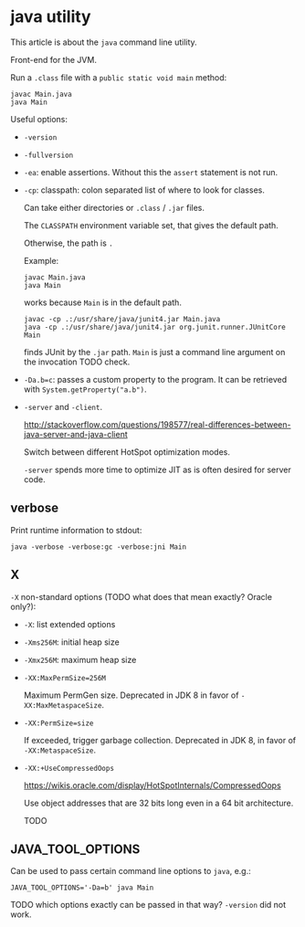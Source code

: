 # java utility

This article is about the `java` command line utility.

Front-end for the JVM.

Run a `.class` file with a `public static void main` method:

    javac Main.java
    java Main

Useful options:

-   `-version`

-   `-fullversion`

-   `-ea`: enable assertions. Without this the `assert` statement is not run.

-   `-cp`: classpath: colon separated list of where to look for classes.

    Can take either directories or `.class` / `.jar` files.

    The `CLASSPATH` environment variable set, that gives the default path.

    Otherwise, the path is `.`

    Example:

        javac Main.java
        java Main

    works because `Main` is in the default path.

        javac -cp .:/usr/share/java/junit4.jar Main.java
        java -cp .:/usr/share/java/junit4.jar org.junit.runner.JUnitCore Main

    finds JUnit by the `.jar` path. `Main` is just a command line argument on the invocation TODO check.

-   `-Da.b=c`: passes a custom property to the program. It can be retrieved with `System.getProperty("a.b")`.

-   `-server` and `-client`.

    <http://stackoverflow.com/questions/198577/real-differences-between-java-server-and-java-client>

    Switch between different HotSpot optimization modes.

    `-server` spends more time to optimize JIT as is often desired for server code.

## verbose

Print runtime information to stdout:

    java -verbose -verbose:gc -verbose:jni Main

## X

`-X` non-standard options (TODO what does that mean exactly? Oracle only?):

-   `-X`: list extended options

-   `-Xms256M`: initial heap size

-   `-Xmx256M`: maximum heap size

-   `-XX:MaxPermSize=256M`

    Maximum PermGen size. Deprecated in JDK 8 in favor of `-XX:MaxMetaspaceSize`.

-   `-XX:PermSize=size`

    If exceeded, trigger garbage collection. Deprecated in JDK 8, in favor of `-XX:MetaspaceSize`.

-   `-XX:+UseCompressedOops`

    <https://wikis.oracle.com/display/HotSpotInternals/CompressedOops>

    Use object addresses that are 32 bits long even in a 64 bit architecture.

    TODO

## JAVA_TOOL_OPTIONS

Can be used to pass certain command line options to `java`, e.g.:

    JAVA_TOOL_OPTIONS='-Da=b' java Main

TODO which options exactly can be passed in that way? `-version` did not work.

